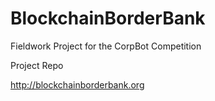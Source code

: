 # BlockchainBorderBank
Fieldwork Project for the CorpBot Competition

Project Repo

http://blockchainborderbank.org
